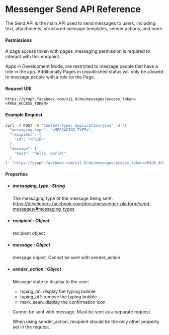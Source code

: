 # Messenger Send API Reference
The Send API is the main API used to send messages to users, including text, attachments, structured message templates, sender actions, and more.

#### Permissions
A page access token with pages_messaging permission is required to interact with this endpoint.

Apps in Development Mode, are restricted to message people that have a role in the app. Additionally Pages in unpublished status will only be allowed to message people with a role on the Page.

#### Request URI
`
https://graph.facebook.com/v11.0/me/messages?access_token=<PAGE_ACCESS_TOKEN>
`
#### Example Request
```sh
curl -X POST -H "Content-Type: application/json" -d '{
  "messaging_type": "<MESSAGING_TYPE>",
  "recipient": {
    "id": "<PSID>"
  },
  "message": {
    "text": "hello, world!"
  }
}' "https://graph.facebook.com/v11.0/me/messages?access_token=<PAGE_ACCESS_TOKEN>"
```
#### Properties
- ##### messaging_type : String
    The messaging type of the message being sent. 
    https://developers.facebook.com/docs/messenger-platform/send-messages/#messaging_types 

- ##### recipient : Object
    recipient object
- ##### message : Object
    message object. Cannot be sent with sender_action.
- ##### sender_action : Object
    Message state to display to the user:
    
    - typing_on: display the typing bubble
    - typing_off: remove the typing bubble
    - mark_seen: display the confirmation icon
    
    Cannot be sent with message. Must be sent as a separate request.
    
    When using sender_action, recipient should be the only other property set in the request.


